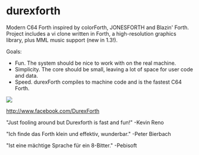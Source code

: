 # durexforth

Modern C64 Forth inspired by colorForth, JONESFORTH and Blazin' Forth. Project includes a vi clone written in Forth, a high-resolution graphics library, plus MML music support (new in 1.3!).

Goals:

* Fun. The system should be nice to work with on the real machine.
* Simplicity. The core should be small, leaving a lot of space for user code and data.
* Speed. durexForth compiles to machine code and is the fastest C64 Forth.

<img src=http://i.imgur.com/eXsaXjo.png?1>

http://www.facebook.com/DurexForth

"Just fooling around but Durexforth is fast and fun!" -Kevin Reno

"Ich finde das Forth klein und effektiv, wunderbar." -Peter Bierbach

"Ist eine mächtige Sprache für ein 8-Bitter." -Pebisoft
